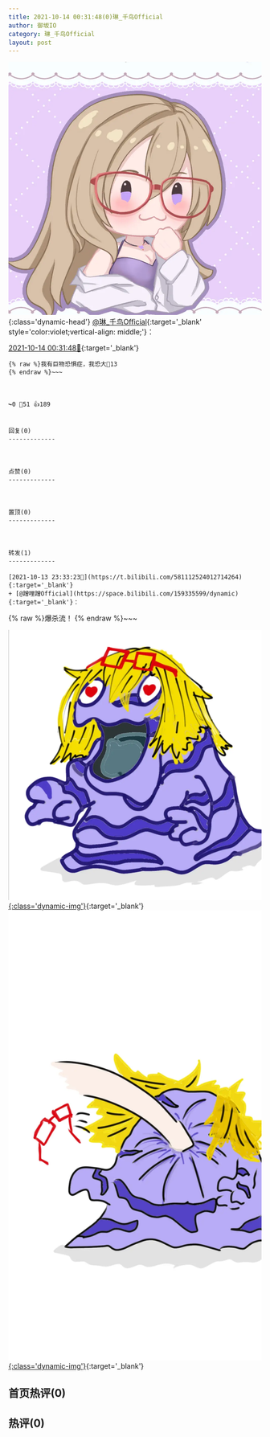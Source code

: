 ```yaml
---
title: 2021-10-14 00:31:48(0)琳_千鸟Official
author: 御坂IO
category: 琳_千鸟Official
layout: post
---
```


![img](/images/c0a88f85ebd0d056f37b114e0748e69556c8b488.jpg){:class='dynamic-head'}
[@琳_千鸟Official](https://space.bilibili.com/1620923329/dynamic){:target='_blank' style='color:violet;vertical-align: middle;'}：

[2021-10-14 00:31:48🔗](https://t.bilibili.com/581127577875307689){:target='_blank'}

~~~
{% raw %}我有巨物恐惧症，我恐大🦈13
{% endraw %}~~~



↪️0 💬51 👍189


回复(0)
-------------



点赞(0)
-------------



置顶(0)
-------------



转发(1)
-------------

[2021-10-13 23:33:23🔗](https://t.bilibili.com/581112524012714264){:target='_blank'}
+ [@蹭哩蹭Official](https://space.bilibili.com/159335599/dynamic){:target='_blank'}：
~~~
{% raw %}爆杀流！
{% endraw %}~~~


[![img](/images/065d880e2fa84b1be98798162311dd6c282d152b.jpg){:class='dynamic-img'}](/images/065d880e2fa84b1be98798162311dd6c282d152b.jpg){:target='_blank'}
[![img](/images/259921f0bbf62c18b04efcd75591292d79284505.jpg){:class='dynamic-img'}](/images/259921f0bbf62c18b04efcd75591292d79284505.jpg){:target='_blank'}




首页热评(0)
-------------



热评(0)
-------------



